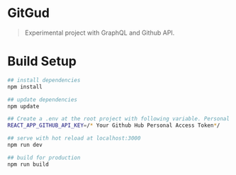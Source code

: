 # GitGud

> Experimental project with GraphQL and Github API.

# Build Setup

``` bash
## install dependencies
npm install

## update dependencies
npm update

## Create a .env at the root project with following variable. Personal Access Token can be generated at https://github.com/settings/tokens
REACT_APP_GITHUB_API_KEY=/* Your Github Hub Personal Access Token*/

## serve with hot reload at localhost:3000
npm run dev

## build for production
npm run build
```
